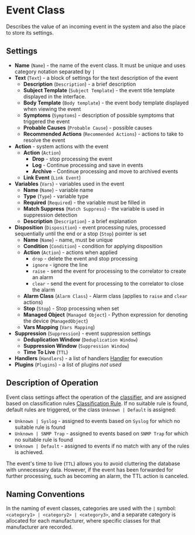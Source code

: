 # Event Class

Describes the value of an incoming event in the system and also the place to store its settings.

## Settings

* **Name** (`Name`) - the name of the event class. It must be unique and uses category notation separated by `|`
* **Text** (`Text`) - a block of settings for the text description of the event
    * **Description** (`Description`) - a brief description
    * **Subject Template** (`Subject Template`) - the event title template displayed in the interface.
    * **Body Template** (`Body template`) - the event body template displayed when viewing the event
    * **Symptoms** (`Symptoms`) - description of possible symptoms that triggered the event
    * **Probable Causes** (`Probable Cause`) - possible causes
    * **Recommended Actions** (`Recommended Actions`) - actions to take to resolve the event
* **Action** - system actions with the event
    * **Action** (`Action`)
        * **Drop** - stop processing the event
        * **Log** - Continue processing and save in events
        * **Archive** - Continue processing and move to archived events
    * **Link Event** (`Link Event`)
* **Variables** (`Vars`) - variables used in the event
    * **Name** (`Name`) - variable name
    * **Type** (`Type`) - variable type
    * **Required** (`Required`) - the variable must be filled in
    * **Match Suppress** (`Match Suppress`) - the variable is used in suppression detection
    * **Description** (`Description`) - a brief explanation
* **Disposition** (`Disposition`) - event processing rules, processed sequentially until the end or a stop (`Stop`) pointer is set
    * **Name** (`Name`) - name, must be unique
    * **Condition** (`Condition`) - condition for applying disposition
    * **Action** (`Action`) - actions when applied
        * `drop` - delete the event and stop processing
        * `ignore` - ignore the line
        * `raise` - send the event for processing to the correlator to create an alarm
        * `clear` - send the event for processing to the correlator to close the alarm
    * **Alarm Class** (`Alarm Class`) - Alarm class (applies to `raise` and `clear` actions)
    * **Stop** (`Stop`) - Stop processing when set
    * **Managed Object** (`Managed Object`) - Python expression for denoting the device (`ManagedObject`)
    * **Vars Mapping** (`Vars Mapping`)
* **Suppression** (`Suppression`) - event suppression settings
    * **Deduplication Window** (`Deduplication Window`)
    * **Suppression Window** (`Suppression Window`)
    * **Time To Live** (`TTL`)
* **Handlers** (`Handlers`) - a list of handlers [Handler](../handler/index.md) for execution
* **Plugins** (`Plugins`) - a list of plugins *not used*

## Description of Operation

Event class settings affect the operation of the [classifier](../../services-reference/classifier.md), 
and are assigned based on classification rules [Classification Rule](../event-classification-rule/index.md). If no suitable 
rule is found, default rules are triggered, or the class `Unknown | Default` is assigned:

* `Unknown | Syslog` - assigned to events based on `Syslog` for which no suitable rule is found
* `Unknown | SNMP Trap` - assigned to events based on `SNMP Trap` for which no suitable rule is found
* `Unknown | Default` - assigned to events if no match with any of the rules is achieved.

The event's time to live (`TTL`) allows you to avoid cluttering the database with unnecessary data. 
However, if the event has been forwarded for further processing, such as becoming an alarm, the TTL action is canceled.

## Naming Conventions

In the naming of event classes, categories are used with the `|` symbol: `<category1> | <category2> | <category3>`, 
and a separate category is allocated for each manufacturer, where specific classes for that manufacturer are recorded.
